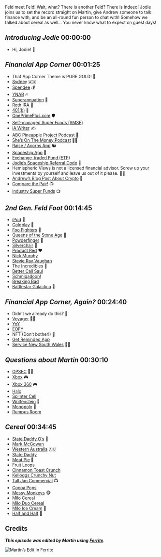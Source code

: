 Feld meet Feld! Wait, what? There is another Feld? There is indeed! Jodie joins us to set the record straight on Martin, give Andrew someone to talk finance with, and be an all-round fun person to chat with! Somehow we talked about cereal as well... You never know what to expect on guest days!

## _Introducing Jodie_ 00:00:00

- Hi, Jodie! 👋

## _Financial App Corner_ 00:01:25

- That App Corner Theme is PURE GOLD! 🥇
- [Sydney](https://www.cityofsydney.nsw.gov.au) 🇦🇺
- [Spendee](https://www.spendee.com) 💰
- [YNAB](https://www.youneedabudget.com) 🔥
- [Superannuation](https://www.investopedia.com/terms/s/superannuation.asp) 🥱
- [Roth IRA](https://en.wikipedia.org/wiki/Roth_IRA) 🥱
- [401(k)](https://en.wikipedia.org/wiki/401(k)) 🥱
- [OnePrimePlus.com](http://oneprimeplus.com/) 🛡
- [Self-managed Super Funds (SMSF)](https://moneysmart.gov.au/how-super-works/self-managed-super-funds-smsf)
- [iA Writer](https://ia.net/writer) ✍️
- [ABC Pineapple Project Podcast](https://www.abc.net.au/radio/programs/the-pineapple-project/) 🍍
- [She’s On The Money Podcast](https://www.shesonthemoney.com.au) 👩🏼
- [Raise / Acorns App](https://www.acorns.com) 🐿
- [Spaceship App](https://www.spaceship.com.au/voyager/) 🚀
- [Exchange-traded Fund (ETF)](https://en.wikipedia.org/wiki/Exchange-traded_fund)
- [Jodie’s Spaceship Referral Code](https://spaceship.app.link/refer?code=S8SHCJP8XM) 💸
- Hemispheric Views is not a licensed financial advisor. Screw up your investments by yourself and leave us out of it please. 👨‍⚖️
- [Andrew’s Blog Post About Crypto](https://canion.blog/2021/12/10/crypto-i-dont.html) 📝
- [Compare the Pair!](https://www.youtube.com/watch?v=_k8B5GY_cik) 📺
- [Industry Super Funds](https://www.youtube.com/watch?v=ZxD5mqUXnn8) 📺

## _2nd Gen. Feld Foot_ 00:14:45

- [iPod](https://en.wikipedia.org/wiki/IPod) 📱
- [Coldplay](https://en.wikipedia.org/wiki/Coldplay) 🎸
- [Foo Fighters](https://en.wikipedia.org/wiki/Foo_Fighters) 🎸
- [Queens of the Stone Age](https://en.wikipedia.org/wiki/Queens_of_the_Stone_Age) 🎸
- [Powderfinger](https://en.wikipedia.org/wiki/Powderfinger) 🥁
- [Silverchair](https://en.wikipedia.org/wiki/Silverchair) 🥁
- [Product Red](https://en.wikipedia.org/wiki/Product_Red) ❤️
- [Nick Murphy](https://en.wikipedia.org/wiki/Chet_Faker)
- [Stevie Ray Vaughan](https://en.wikipedia.org/wiki/Stevie_Ray_Vaughan)
- [The Incredibles](https://www.themoviedb.org/movie/9806-the-incredibles) 🎥
- [Better Call Saul](https://www.themoviedb.org/tv/60059-better-call-saul)
- [Schmigadoon!](https://www.themoviedb.org/tv/98892-schmigadoon)
- [Breaking Bad](https://www.themoviedb.org/tv/1396-breaking-bad)
- [Battlestar Galactica](https://www.themoviedb.org/tv/1972-battlestar-galactica) 🤖

## _Financial App Corner, Again?_ 00:24:40

- Didn’t we already do this? 🤔
- [Voyager](https://www.voyagerau.com) 👨‍🎤
- [YoY](https://www.investopedia.com/terms/y/year-over-year.asp)
- [EOFY](https://business.gov.au/finance/accounting/end-of-financial-year)
- NFT (Don’t bother!) 🤮
- [Get Reminded App](https://www.getreminded.com)
- [Service New South Wales](https://www.service.nsw.gov.au) 👩‍🔧

## _Questions about Martin_ 00:30:10

- [OPSEC](https://en.wikipedia.org/wiki/Operations_security) 🕵️‍♂️
- [Xbox](https://en.wikipedia.org/wiki/Xbox_(console)) 🎮
- [Xbox 360](https://en.wikipedia.org/wiki/Xbox_360) 🎮
- [Halo](https://en.wikipedia.org/wiki/Halo_(franchise))
- [Splinter Cell](https://en.wikipedia.org/wiki/Tom_Clancy%27s_Splinter_Cell)
- [Wolfenstein](https://en.wikipedia.org/wiki/Wolfenstein) 🔫
- [Monopoly](https://en.wikipedia.org/wiki/Monopoly_(game)) 🎲
- [Rumpus Room](https://en.wikipedia.org/wiki/Recreation_room)

## _Cereal_ 00:34:45

- [State Daddy O’s](https://statedaddyos.com.au) 🥣
- [Mark McGowan](https://en.wikipedia.org/wiki/Mark_McGowan)
- [Western Australia](https://en.wikipedia.org/wiki/Western_Australia) 🇦🇺
- [State Daddy](https://www.pedestrian.tv/news/wa-labor-mark-mcgowan-fathers-day-daddy/)
- [Meat Pie](https://en.wikipedia.org/wiki/Meat_pie_(Australia_and_New_Zealand)) 🍗
- [Fruit Loops](https://en.wikipedia.org/wiki/Froot_Loops)
- [Cinnamon Toast Crunch](https://en.wikipedia.org/wiki/Cinnamon_Toast_Crunch)
- [Kelloggs Crunchy Nut](https://en.wikipedia.org/wiki/Crunchy_Nut)
- [Tall Jan Commercial](https://www.youtube.com/watch?v=W_wlJSn5r6Y) 📺
- [Cocoa Pops](https://en.wikipedia.org/wiki/Cocoa_Krispies)
- [Messy Monkeys](https://freedomfoods.com.au/product/messy-monkeys-choc-crunch-cereal/) 🐵
- [Milo Cereal](https://www.nestle-cereals.com/sg/products-promotions/brands/milos-brand/milos)
- [Milo Duo Cereal](https://www.nestle-cereals.com/za/products-promotions/brands/milo-brand/milo-duo)
- [Milo Ice Cream](https://www.peters.com.au/products/milo-scoop-shake/) 🍦
- [Half and Half](https://en.wikipedia.org/wiki/Half_and_half#Dairy_product) 🥛




## Credits

**_This episode was edited by Martin using_** [**_Ferrite_**](https://www.wooji-juice.com/products/ferrite).

![Martin’s Edit In Ferrite](https://cdn.hemisphericviews.com/Hemispheric%20Views%20Episode%20044%20Edit.png)
